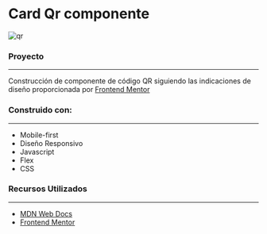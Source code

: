 # Card Qr componente

![qr](https://user-images.githubusercontent.com/26255765/201201022-b8d62a7d-c478-47fc-9c6e-03ff6a2190b4.png)

### Proyecto
-------------

Construcción de componente de código QR siguiendo las indicaciones de diseño proporcionada por [Frontend Mentor](https://www.frontendmentor.io/challenges/qr-code-component-iux_sIO_H/hub/qr-code-component-tbHtydkvxs)

### Construido con:
-------------

- Mobile-first
- Diseño Responsivo
- Javascript
- Flex
- CSS

### Recursos Utilizados
-------------

- [MDN Web Docs](https://developer.mozilla.org/es/docs/Web)
- [Frontend Mentor](https://www.frontendmentor.io/challenges/qr-code-component-iux_sIO_H/hub/qr-code-component-tbHtydkvxs)

